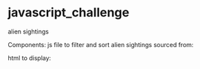 # javascript_challenge
alien sightings

Components:
js file to filter and sort alien sightings sourced from: 

html to display: 
